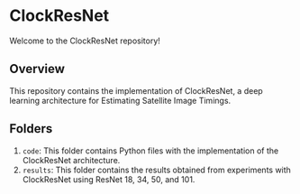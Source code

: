 # ClockResNet

Welcome to the ClockResNet repository!

## Overview

This repository contains the implementation of ClockResNet, a deep learning architecture for Estimating Satellite Image Timings.

## Folders

1. `code`: This folder contains Python files with the implementation of the ClockResNet architecture.
2. `results`: This folder contains the results obtained from experiments with ClockResNet using ResNet 18, 34, 50, and 101.
